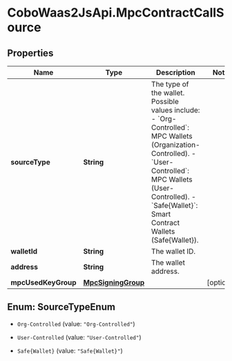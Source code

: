 # CoboWaas2JsApi.MpcContractCallSource

## Properties

Name | Type | Description | Notes
------------ | ------------- | ------------- | -------------
**sourceType** | **String** | The type of the wallet. Possible values include: - &#x60;Org-Controlled&#x60;: MPC Wallets (Organization-Controlled). - &#x60;User-Controlled&#x60;: MPC Wallets (User-Controlled). - &#x60;Safe{Wallet}&#x60;: Smart Contract Wallets (Safe{Wallet}).  | 
**walletId** | **String** | The wallet ID. | 
**address** | **String** | The wallet address. | 
**mpcUsedKeyGroup** | [**MpcSigningGroup**](MpcSigningGroup.md) |  | [optional] 



## Enum: SourceTypeEnum


* `Org-Controlled` (value: `"Org-Controlled"`)

* `User-Controlled` (value: `"User-Controlled"`)

* `Safe{Wallet}` (value: `"Safe{Wallet}"`)




